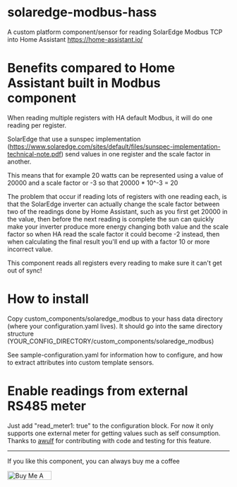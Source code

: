 # solaredge-modbus-hass
A custom platform component/sensor for reading SolarEdge Modbus TCP into Home Assistant https://home-assistant.io/

# Benefits compared to Home Assistant built in Modbus component

When reading multiple registers with HA default Modbus, it will do one reading per register.

SolarEdge that use a sunspec implementation (https://www.solaredge.com/sites/default/files/sunspec-implementation-technical-note.pdf) send values in one register and the scale factor in another.

This means that for example 20 watts can be represented using a value of 20000 and a scale factor or -3 so that 20000 * 10^-3 = 20

The problem that occur if reading lots of registers with one reading each, is that the SolarEdge inverter can actually change the scale factor between two of the readings done by Home Assistant, such as you first get 20000 in the value, then before the next reading is complete the sun can quickly make your inverter produce more energy changing both value and the scale factor so when HA read the scale factor it could become -2 instead, then when calculating the final result you'll end up with a factor 10 or more incorrect value.

This component reads all registers every reading to make sure it can't get out of sync!

# How to install

Copy custom_components/solaredge_modbus to your hass data directory (where your configuration.yaml lives). It should go into the same directory structure (YOUR_CONFIG_DIRECTORY/custom_components/solaredge_modbus)

See sample-configuration.yaml for information how to configure, and how to extract attributes into custom template sensors.

# Enable readings from external RS485 meter

Just add "read_meter1: true" to the configuration block. For now it only supports one external meter for getting values such as self consumption. Thanks to [awulf](https://github.com/awulf) for contributing with code and testing for this feature.




---


If you like this component, you can always buy me a coffee

<a href="https://www.buymeacoffee.com/gax2VUf" target="_blank"><img src="https://cdn.buymeacoffee.com/buttons/default-yellow.png" alt="Buy Me A Coffee" style="height: 20px !important;width: 100px !important;" ></a>
